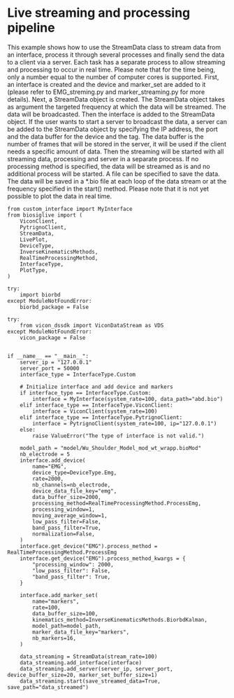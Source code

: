 # Live streaming and processing pipeline

This example shows how to use the StreamData class to stream data from an interface, process it through several processes and finally send the data to a client via a server. Each task has a separate process to allow streaming and processing to occur in real time. Please note that for the time being, only a number equal to the number of computer cores is supported.
First, an interface is created and the device and marker_set are added to it (please refer to EMG_streming.py and marker_streaming.py for more details).
Next, a StreamData object is created. The StreamData object takes as argument the targeted frequency at which the data will be streamed.
The data will be broadcasted. Then the interface is added to the StreamData object. If the user wants to start a server to broadcast the data, a server can be added to the StreamData object by specifying the IP address, the port and the data buffer for the device and the tag. The data buffer is the number of frames that will be stored in the server, it will be used if the client needs a specific amount of data.
Then the streaming will be started with all streaming data, processing and server in a separate process. If no processing method is specified, the data will be streamed as is and no additional process will be started. A file can be specified to save the data. The data will be saved in a *.bio file at each loop of the data stream or at the frequency specified in the start() method.
Please note that it is not yet possible to plot the data in real time.

```
from custom_interface import MyInterface
from biosiglive import (
    ViconClient,
    PytrignoClient,
    StreamData,
    LivePlot,
    DeviceType,
    InverseKinematicsMethods,
    RealTimeProcessingMethod,
    InterfaceType,
    PlotType,
)

try:
    import biorbd
except ModuleNotFoundError:
    biorbd_package = False

try:
    from vicon_dssdk import ViconDataStream as VDS
except ModuleNotFoundError:
    vicon_package = False


if __name__ == "__main__":
    server_ip = "127.0.0.1"
    server_port = 50000
    interface_type = InterfaceType.Custom

    # Initialize interface and add device and markers
    if interface_type == InterfaceType.Custom:
        interface = MyInterface(system_rate=100, data_path="abd.bio")
    elif interface_type == InterfaceType.ViconClient:
        interface = ViconClient(system_rate=100)
    elif interface_type == InterfaceType.PytrignoClient:
        interface = PytrignoClient(system_rate=100, ip="127.0.0.1")
    else:
        raise ValueError("The type of interface is not valid.")

    model_path = "model/Wu_Shoulder_Model_mod_wt_wrapp.bioMod"
    nb_electrode = 5
    interface.add_device(
        name="EMG",
        device_type=DeviceType.Emg,
        rate=2000,
        nb_channels=nb_electrode,
        device_data_file_key="emg",
        data_buffer_size=2000,
        processing_method=RealTimeProcessingMethod.ProcessEmg,
        processing_window=1,
        moving_average_window=1,
        low_pass_filter=False,
        band_pass_filter=True,
        normalization=False,
    )
    interface.get_device("EMG").process_method = RealTimeProcessingMethod.ProcessEmg
    interface.get_device("EMG").process_method_kwargs = {
        "processing_window": 2000,
        "low_pass_filter": False,
        "band_pass_filter": True,
    }

    interface.add_marker_set(
        name="markers",
        rate=100,
        data_buffer_size=100,
        kinematics_method=InverseKinematicsMethods.BiorbdKalman,
        model_path=model_path,
        marker_data_file_key="markers",
        nb_markers=16,
    )

    data_streaming = StreamData(stream_rate=100)
    data_streaming.add_interface(interface)
    data_streaming.add_server(server_ip, server_port, device_buffer_size=20, marker_set_buffer_size=1)
    data_streaming.start(save_streamed_data=True, save_path="data_streamed")
```
